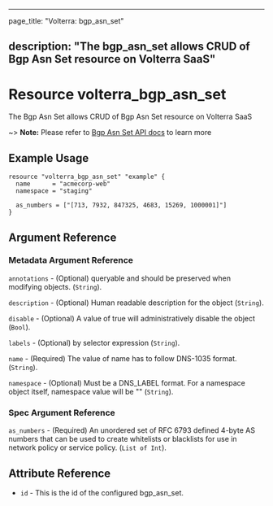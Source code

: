 ---

page_title: "Volterra: bgp_asn_set"

description: "The bgp_asn_set allows CRUD of Bgp Asn Set resource on Volterra SaaS"
-----------------------------------------------------------------------------------

Resource volterra_bgp_asn_set
=============================

The Bgp Asn Set allows CRUD of Bgp Asn Set resource on Volterra SaaS

~> **Note:** Please refer to [Bgp Asn Set API docs](https://volterra.io/docs/api/bgp-asn-set) to learn more

Example Usage
-------------

```hcl
resource "volterra_bgp_asn_set" "example" {
  name      = "acmecorp-web"
  namespace = "staging"

  as_numbers = ["[713, 7932, 847325, 4683, 15269, 1000001]"]
}

```

Argument Reference
------------------

### Metadata Argument Reference

`annotations` - (Optional) queryable and should be preserved when modifying objects. (`String`).

`description` - (Optional) Human readable description for the object (`String`).

`disable` - (Optional) A value of true will administratively disable the object (`Bool`).

`labels` - (Optional) by selector expression (`String`).

`name` - (Required) The value of name has to follow DNS-1035 format. (`String`).

`namespace` - (Optional) Must be a DNS_LABEL format. For a namespace object itself, namespace value will be "" (`String`).

### Spec Argument Reference

`as_numbers` - (Required) An unordered set of RFC 6793 defined 4-byte AS numbers that can be used to create whitelists or blacklists for use in network policy or service policy. (`List of Int`).

Attribute Reference
-------------------

-	`id` - This is the id of the configured bgp_asn_set.
